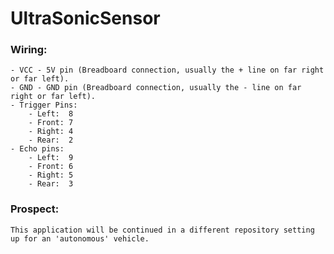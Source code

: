 # UltraSonicSensor
### Wiring:
    - VCC - 5V pin (Breadboard connection, usually the + line on far right or far left).
    - GND - GND pin (Breadboard connection, usually the - line on far right or far left).
    - Trigger Pins:
        - Left:  8
        - Front: 7
        - Right: 4
        - Rear:  2
    - Echo pins: 
        - Left:  9
        - Front: 6
        - Right: 5
        - Rear:  3
        
### Prospect:
    This application will be continued in a different repository setting up for an 'autonomous' vehicle. 
